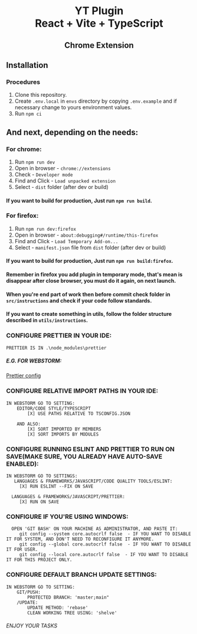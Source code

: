<div align="center">
<h1> YT Plugin<br/>React + Vite + TypeScript</h1>
<h2> Chrome Extension </h2>
</div>

## Installation <a name="installation"></a>

### Procedures <a name="procedures"></a>

1. Clone this repository.
2. Create `.env.local` in `envs` directory by copying `.env.example` and if necessary change to yours environment
   values.
3. Run `npm ci`

## And next, depending on the needs:

### For chrome:

1. Run `npm run dev`
2. Open in browser - `chrome://extensions`
3. Check - `Developer mode`
4. Find and Click - `Load unpacked extension`
5. Select - `dist` folder (after dev or build)

#### If you want to build for production, Just run `npm run build`.

### For firefox:

1. Run `npm run dev:firefox`
2. Open in browser - `about:debugging#/runtime/this-firefox`
3. Find and Click - `Load Temporary Add-on...`
4. Select - `manifest.json` file from `dist` folder (after dev or build)

#### If you want to build for production, Just run `npm run build:firefox`.

#### Remember in firefox you add plugin in temporary mode, that's mean is disappear after close browser, you must do it again, on next launch.

#### When you're end part of work then before commit check folder in `src/instructions` and check if your code follow standards.

#### If you want to create something in utils, follow the folder structure described in `utils/instructions`.

### CONFIGURE PRETTIER IN YOUR IDE:

    PRETTIER IS IN .\node_modules\prettier

##### E.G. FOR WEBSTORM:

[Prettier config](https://blog.jetbrains.com/webstorm/2020/07/webstorm-2020-2/)

### CONFIGURE RELATIVE IMPORT PATHS IN YOUR IDE:

    IN WEBSTORM GO TO SETTING:
        EDITOR/CODE STYLE/TYPESCRIPT
            [X] USE PATHS RELATIVE TO TSCONFIG.JSON
         
        AND ALSO:
            [X] SORT IMPORTED BY MEMBERS
            [X] SORT IMPORTS BY MODULES 

### CONFIGURE RUNNING ESLINT AND PRETTIER TO RUN ON SAVE(MAKE SURE, YOU ALREADY HAVE AUTO-SAVE ENABLED):

    IN WEBSTORM GO TO SETTINGS:
       LANGUAGES & FRAMEWORKS/JAVASCRIPT/CODE QUALITY TOOLS/ESLINT:
         [X] RUN ESLINT --FIX ON SAVE 

      LANGUAGES & FRAMEWORKS/JAVASCRIPT/PRETTIER:
         [X] RUN ON SAVE

### CONFIGURE IF YOU'RE USING WINDOWS:
      OPEN 'GIT BASH' ON YOUR MACHINE AS ADMINISTRATOR, AND PASTE IT:
         git config --system core.autocrlf false  - IF YOU WANT TO DISABLE IT FOR SYSTEM, AND DON'T NEED TO RECONFIGURE IT ANYMORE.
         git config --global core.autocrlf false  - IF YOU WANT TO DISABLE IT FOR USER.
         git config --local core.autocrlf false  - IF YOU WANT TO DISABLE IT FOR THIS PROJECT ONLY.

### CONFIGURE DEFAULT BRANCH UPDATE SETTINGS:

    IN WEBSTORM GO TO SETTING:
        GIT/PUSH:
            PROTECTED BRANCH: 'master;main"
        /UPDATE:
            UPDATE METHOD: 'rebase'
            CLEAN WORKING TREE USING: 'shelve'

###### ENJOY YOUR TASKS